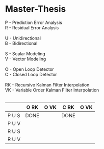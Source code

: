 # Master-Thesis
P - Prediction Error Analysis<br>
R - Residual Error Analysis<br><br>
U - Unidirectional<br> 
B - Bidirectional<br><br>
S - Scalar Modeling<br>
V - Vector Modeling<br><br>
O - Open Loop Detector<br>
C - Closed Loop Detector<br><br>
RK - Recursive Kalman Filter Interpolation<br>
VK - Variable Order Kalman Filter Interpolation<br><br>

|       | O RK | O VK | C RK | O VK |
|-------|------|------|------|------|
| P U S | DONE |      | DONE |      |
| P U V |      |      |      |      | 
| R U S |      |      |      |      |
| R U V |      |      |      |      |
